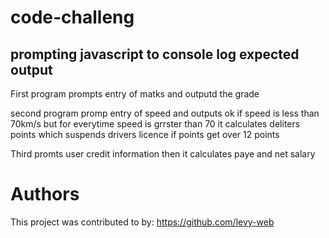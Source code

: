 # code-challeng

## prompting javascript to console log expected output

First program prompts entry of matks and outputd the grade

second program promp entry of speed and outputs ok if speed is less than 70km/s but for everytime speed is grrster than 70 it calculates deliters points which suspends drivers licence if points get over 12 points

Third promts user credit information then it calculates paye and net salary

# Authors
This project was contributed to by:
https://github.com/levy-web
